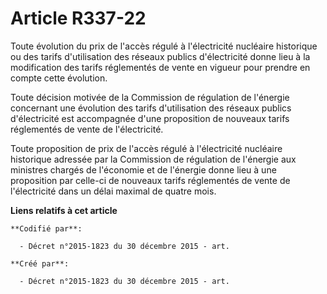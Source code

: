# Article R337-22

Toute évolution du prix de l'accès régulé à l'électricité nucléaire historique ou des tarifs d'utilisation des réseaux
publics d'électricité donne lieu à la modification des tarifs réglementés de vente en vigueur pour prendre en compte cette
évolution.

Toute décision motivée de la Commission de régulation de l'énergie concernant une évolution des tarifs d'utilisation des
réseaux publics d'électricité est accompagnée d'une proposition de nouveaux tarifs réglementés de vente de l'électricité.

Toute proposition de prix de l'accès régulé à l'électricité nucléaire historique adressée par la Commission de régulation de
l'énergie aux ministres chargés de l'économie et de l'énergie donne lieu à une proposition par celle-ci de nouveaux tarifs
réglementés de vente de l'électricité dans un délai maximal de quatre mois.

**Liens relatifs à cet article**

	**Codifié par**:

	  - Décret n°2015-1823 du 30 décembre 2015 - art.

	**Créé par**:

	  - Décret n°2015-1823 du 30 décembre 2015 - art.
